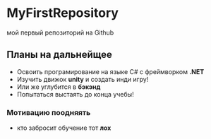 # MyFirstRepository
мой первый репозиторий на Github 

## Планы на дальнейщее 
* Освоить програмирование на языке C# с фреймворком **.NET**
* Изучить движок **unity** и создать инди игру!
* Или же углубится в **бэкэнд**
* Попытаться выстаять до конца учебы!

### Мотивацию поодняять 
* кто забросит обучение тот **лох**
